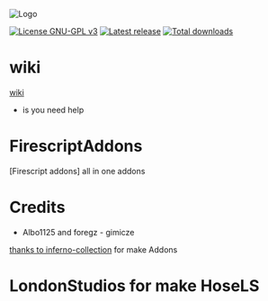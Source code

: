 ![Logo](https://i.imgur.com/lKBSPoC.png)

[![License GNU-GPL v3](https://img.shields.io/github/license/gimicze/firescript?style=for-the-badge)](https://github.com/Wick89/FirescriptAddons/blob/main/LICENSE "License")
[![Latest release](https://img.shields.io/github/v/release/gimicze/firescript?style=for-the-badge)](https://github.com/Wick89/FirescriptAddons/releases "Latest release")
[![Total downloads](https://img.shields.io/github/downloads/gimicze/firescript/total?style=for-the-badge)](https://github.com/Wick89/FirescriptAddons/releases "Total downloads")

# wiki
[wiki](https://github.com/Wick89/FirescriptAddons/wiki)
- is you need help

# FirescriptAddons
[Firescript addons] all in one addons



# Credits


- Albo1125 and foregz - gimicze

[thanks to inferno-collection](https://github.com/inferno-collection) for make Addons

# LondonStudios for make HoseLS

